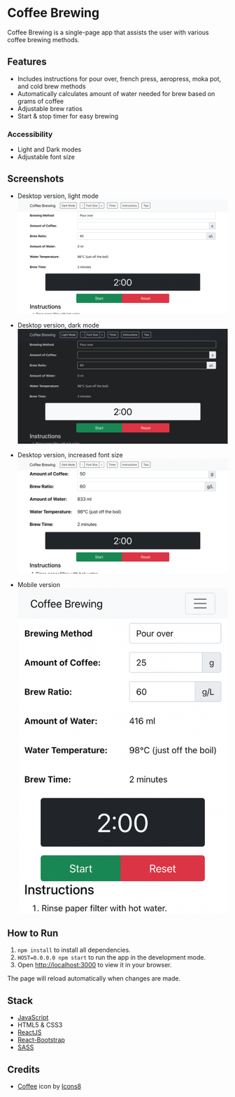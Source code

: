 # Coffee Brewing
Coffee Brewing is a single-page app that assists the user with various coffee brewing methods.

## Features
- Includes instructions for pour over, french press, aeropress, moka pot, and cold brew methods
- Automatically calculates amount of water needed for brew based on grams of coffee
- Adjustable brew ratios
- Start & stop timer for easy brewing

### Accessibility
- Light and Dark modes
- Adjustable font size

## Screenshots
- Desktop version, light mode
![Desktop version, light mode](/public/screenshots/desktop-light.png)

- Desktop version, dark mode
![Desktop version, dark mode](/public/screenshots/desktop-dark.png)

- Desktop version, increased font size
![Desktop version, bigger font](/public/screenshots/desktop-big.png)

- Mobile version
![Mobile version](/public/screenshots/mobile.png)

## How to Run

1. `npm install` to install all dependencies.
2. `HOST=0.0.0.0 npm start` to run the app in the development mode.
3. Open [http://localhost:3000](http://localhost:3000) to view it in your browser.

The page will reload automatically when changes are made.

## Stack
- [JavaScript](https://www.javascript.com/)
- HTML5  & CSS3
- [ReactJS](https://reactjs.org/)
- [React-Bootstrap](https://react-bootstrap.github.io/)
- [SASS](https://sass-lang.com/)

## Credits

- [Coffee](https://icons8.com/icon/1149/coffee) icon by [Icons8](https://icons8.com)